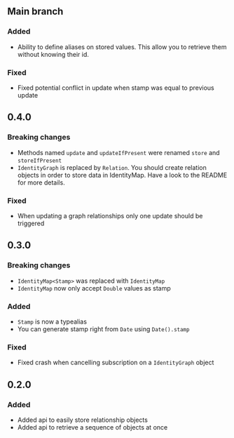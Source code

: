 ## Main branch

### Added

- Ability to define aliases on stored values. This allow you to retrieve them without knowing their id.

### Fixed

- Fixed potential conflict in update when stamp was equal to previous update

## 0.4.0

### Breaking changes

- Methods named `update` and `updateIfPresent` were renamed `store` and `storeIfPresent`
- `IdentityGraph` is replaced by `Relation`. You should create relation objects in order to store data in IdentityMap. Have a look to the README for more details.

### Fixed

- When updating a graph relationships only one update should be triggered

## 0.3.0

### Breaking changes

- `IdentityMap<Stamp>` was replaced with `IdentityMap`
- `IdentityMap` now only accept `Double` values as stamp

### Added

- `Stamp` is now a typealias
- You can generate stamp right from `Date` using `Date().stamp`

### Fixed

- Fixed crash when cancelling subscription on a `IdentityGraph` object

## 0.2.0

### Added

- Added api to easily store relationship objects
- Added api to retrieve a sequence of objects at once

